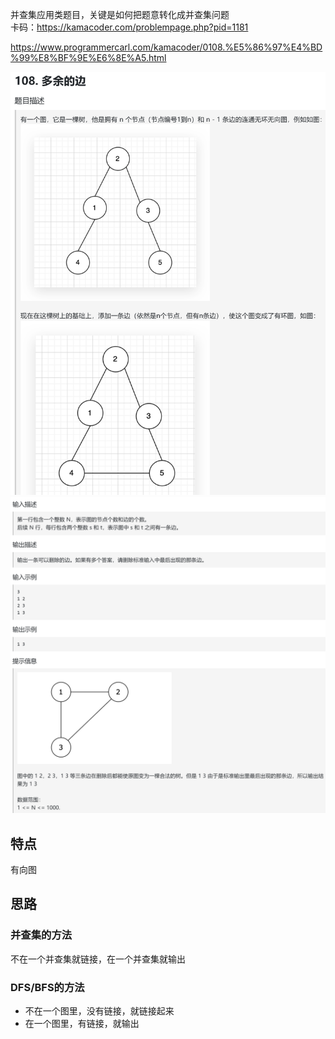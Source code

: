 并查集应用类题目，关键是如何把题意转化成并查集问题  
卡码：https://kamacoder.com/problempage.php?pid=1181  

https://www.programmercarl.com/kamacoder/0108.%E5%86%97%E4%BD%99%E8%BF%9E%E6%8E%A5.html 

![img.png](img.png)
![img_1.png](img_1.png)

## 特点
有向图

## 思路
### 并查集的方法
不在一个并查集就链接，在一个并查集就输出
### DFS/BFS的方法
- 不在一个图里，没有链接，就链接起来
- 在一个图里，有链接，就输出